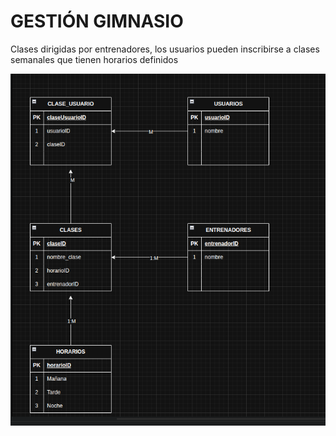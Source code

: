 # GESTIÓN GIMNASIO

Clases dirigidas por entrenadores, los usuarios pueden inscribirse a clases semanales que tienen horarios definidos

![GESTIÓN GIMNASIO RELACIONES](GESTION_GIMNASIO_RELACIONES.png)